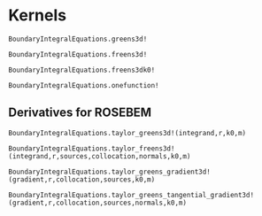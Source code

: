 # Kernels
```@docs
BoundaryIntegralEquations.greens3d!
```

```@docs
BoundaryIntegralEquations.freens3d!
```

```@docs
BoundaryIntegralEquations.freens3dk0!
```

```@docs
BoundaryIntegralEquations.onefunction!
```

## Derivatives for ROSEBEM
```@docs
BoundaryIntegralEquations.taylor_greens3d!(integrand,r,k0,m)
```
```@docs
BoundaryIntegralEquations.taylor_freens3d!(integrand,r,sources,collocation,normals,k0,m)
```
```@docs
BoundaryIntegralEquations.taylor_greens_gradient3d!(gradient,r,collocation,sources,k0,m)
```
```@docs
BoundaryIntegralEquations.taylor_greens_tangential_gradient3d!(gradient,r,collocation,sources,normals,k0,m)
```
